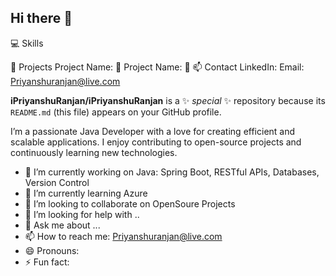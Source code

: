 ## Hi there 👋


💻 Skills

🚀 Projects
Project Name: 🌟
Project Name: 🌟
📫 Contact
LinkedIn:
Email: Priyanshuranjan@live.com


**iPriyanshuRanjan/iPriyanshuRanjan** is a ✨ _special_ ✨ repository because its `README.md` (this file) appears on your GitHub profile.

I’m a passionate Java Developer with a love for creating efficient and scalable applications. I enjoy contributing to open-source projects and continuously learning new technologies.

- 🔭 I’m currently working on Java: Spring Boot, RESTful APIs, Databases, Version Control
- 🌱 I’m currently learning Azure
- 👯 I’m looking to collaborate on OpenSoure Projects
- 🤔 I’m looking for help with ..
- 💬 Ask me about ...
- 📫 How to reach me: Priyanshuranjan@live.com
- 😄 Pronouns:
- ⚡ Fun fact:

